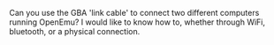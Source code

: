 Can you use the GBA 'link cable' to connect two different computers running OpenEmu?
I would like to know how to, whether through WiFi, bluetooth, or a physical connection.